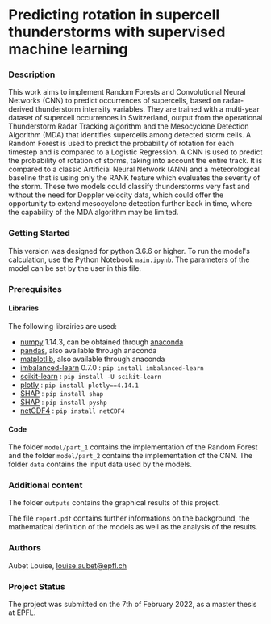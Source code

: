 # Predicting rotation in supercell thunderstorms with supervised machine learning

### Description

This work aims to implement Random Forests and Convolutional Neural Networks
(CNN) to predict occurrences of supercells, based on radar-derived thunderstorm intensity
variables. They are trained with a multi-year dataset of supercell occurrences in Switzerland,
output from the operational Thunderstorm Radar Tracking algorithm and the Mesocyclone
Detection Algorithm (MDA) that identifies supercells among detected storm cells. A Random Forest is used to
predict the probability of rotation for each timestep and is compared to a Logistic Regression. A
CNN is used to predict the probability of rotation of storms, taking into account the entire track.
It is compared to a classic Artificial Neural Network (ANN) and a meteorological baseline that is
using only the RANK feature which evaluates the severity of the storm. These two models could
classify thunderstorms very fast and without the need for Doppler velocity data, which could
offer the opportunity to extend mesocyclone detection further back in time, where the capability
of the MDA algorithm may be limited.

### Getting Started

This version was designed for python 3.6.6 or higher. To run the model's calculation, use the Python Notebook `main.ipynb`. The parameters of the model can be set by the user in this file.


### Prerequisites

#### Libraries
The following librairies are used:
* [numpy](http://www.numpy.org/) 1.14.3, can be obtained through [anaconda](https://www.anaconda.com/download/)
* [pandas](https://pandas.pydata.org/), also available through anaconda
* [matplotlib](https://matplotlib.org/), also available through anaconda
* [imbalanced-learn](https://pypi.org/project/imbalanced-learn/) 0.7.0 : `pip install imbalanced-learn`
* [scikit-learn](https://scikit-learn.org/stable/index.html) : `pip install -U scikit-learn`
* [plotly](https://plotly.com/python/) : `pip install plotly==4.14.1`
* [SHAP](https://shap.readthedocs.io/en/latest/index.html) : `pip install shap`
* [SHAP](https://pypi.org/project/pyshp/) : `pip install pyshp`
* [netCDF4](https://unidata.github.io/netcdf4-python/#quick-install) : `pip install netCDF4`

#### Code

The folder `model/part_1` contains the implementation of the Random Forest and the folder `model/part_2` contains the implementation of the CNN.
The folder `data` contains the input data used by the models.


### Additional content

The folder `outputs` contains the graphical results of this project.

The file `report.pdf` contains further informations on the background, the mathematical definition of the models as well as the analysis of the results.


### Authors

Aubet Louise, louise.aubet@epfl.ch


### Project Status

The project was submitted on the 7th of February 2022, as a master thesis at EPFL.
